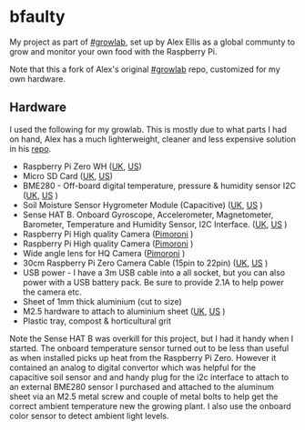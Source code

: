 # bfaulty
My project as part of [#growlab](https://blog.alexellis.io/the-grow-lab-challenge/), set up by Alex Ellis as a global communty to grow and monitor your own food with the Raspberry Pi.

Note that this a fork of Alex's original [#growlab](https://github.com/alexellis/growlab) repo, customized for my own hardware.

## Hardware

I used the following for my growlab. This is mostly due to what parts I had on hand, Alex has a much lighterweight, cleaner and less expensive solution in his [repo](https://github.com/alexellis/growlab).

 - Raspberry Pi Zero WH  ([UK](https://amzn.to/33rmXEc), [US](https://amzn.to/3lcQLul))
 - Micro SD Card  ([UK](https://amzn.to/2SoRagP), [US](https://amzn.to/2GeMWWT))
 - BME280 - Off-board digital temperature, pressure & humidity sensor I2C ([UK](https://amzn.to/335du4n), [US]() )
 - Soil Moisture Sensor Hygrometer Module (Capacitive) ([UK](https://amzn.to/2Rf93Bu), [US]() )
 - Sense HAT B. Onboard Gyroscope, Accelerometer, Magnetometer, Barometer, Temperature and Humidity Sensor, I2C Interface. ([UK](https://amzn.to/2Rg2kqX), [US]() )
 - Raspberry Pi High quality Camera  ([Pimoroni](https://shop.pimoroni.com/products/raspberry-pi-high-quality-camera) )
 - Raspberry Pi High quality Camera  ([Pimoroni](https://shop.pimoroni.com/products/raspberry-pi-high-quality-camera) )
 - Wide angle lens for HQ Camera ([Pimoroni](https://shop.pimoroni.com/products/raspberry-pi-hq-camera-lens?variant=31675768995923) )
 - 30cm Raspberry Pi Zero Camera Cable (15pin to 22pin) ([UK](https://amzn.to/3xJgMZd), [US]() )
 - USB power - I have a 3m USB cable into a all socket, but you can also power with a USB battery pack. Be sure to provide 2.1A to help power the camera etc.
 - Sheet of 1mm thick aluminium (cut to size)
 - M2.5 hardware to attach to aluminium sheet ([UK](), [US]() )
 - Plastic tray, compost & horticultural grit

Note the Sense HAT B was overkill for this project, but I had it handy when I started.  The onboard temperature sensor turned out to be less than useful as when installed picks up heat from the Raspberry Pi Zero. However it contained an analog to digital convertor which was helpful for the capacitive soil sensor and and handy plug for the i2c interface to attach to an external BME280 sensor I purchased and attached to the aluminum sheet via an M2.5 metal screw and couple of metal bolts to help get the correct ambient temperature new the growing plant.  I also use the onboard color sensor to detect ambient light levels.





